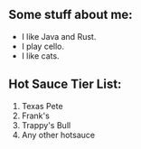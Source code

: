 ## Some stuff about me:
- I like Java and Rust.
- I play cello.
- I like cats.
## Hot Sauce Tier List:
1. Texas Pete
2. Frank's
3. Trappy's Bull
4. Any other hotsauce
